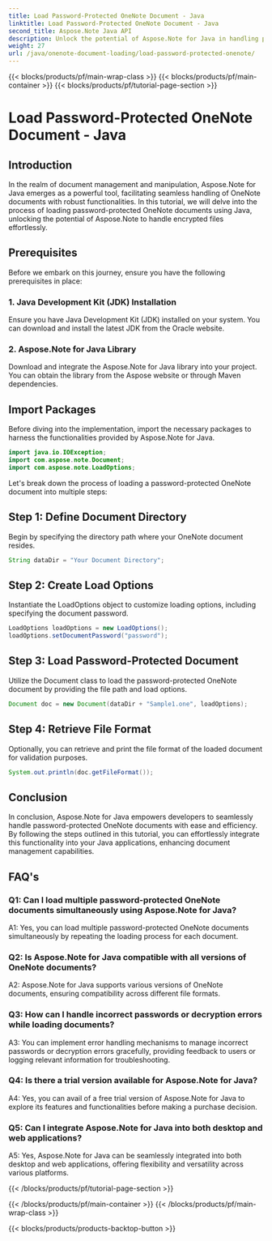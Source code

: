 ```yaml
---
title: Load Password-Protected OneNote Document - Java
linktitle: Load Password-Protected OneNote Document - Java
second_title: Aspose.Note Java API
description: Unlock the potential of Aspose.Note for Java in handling password-protected OneNote documents effortlessly. Elevate your Java document management with Aspose.Note.
weight: 27
url: /java/onenote-document-loading/load-password-protected-onenote/
---
```


{{< blocks/products/pf/main-wrap-class >}}
{{< blocks/products/pf/main-container >}}
{{< blocks/products/pf/tutorial-page-section >}}

# Load Password-Protected OneNote Document - Java

## Introduction

In the realm of document management and manipulation, Aspose.Note for Java emerges as a powerful tool, facilitating seamless handling of OneNote documents with robust functionalities. In this tutorial, we will delve into the process of loading password-protected OneNote documents using Java, unlocking the potential of Aspose.Note to handle encrypted files effortlessly.

## Prerequisites

Before we embark on this journey, ensure you have the following prerequisites in place:

### 1. Java Development Kit (JDK) Installation

Ensure you have Java Development Kit (JDK) installed on your system. You can download and install the latest JDK from the Oracle website.

### 2. Aspose.Note for Java Library

Download and integrate the Aspose.Note for Java library into your project. You can obtain the library from the Aspose website or through Maven dependencies.

## Import Packages

Before diving into the implementation, import the necessary packages to harness the functionalities provided by Aspose.Note for Java.

```java
import java.io.IOException;
import com.aspose.note.Document;
import com.aspose.note.LoadOptions;
```

Let's break down the process of loading a password-protected OneNote document into multiple steps:

## Step 1: Define Document Directory

Begin by specifying the directory path where your OneNote document resides.

```java
String dataDir = "Your Document Directory";
```

## Step 2: Create Load Options

Instantiate the LoadOptions object to customize loading options, including specifying the document password.

```java
LoadOptions loadOptions = new LoadOptions();
loadOptions.setDocumentPassword("password");
```

## Step 3: Load Password-Protected Document

Utilize the Document class to load the password-protected OneNote document by providing the file path and load options.

```java
Document doc = new Document(dataDir + "Sample1.one", loadOptions);
```

## Step 4: Retrieve File Format

Optionally, you can retrieve and print the file format of the loaded document for validation purposes.

```java
System.out.println(doc.getFileFormat());
```

## Conclusion

In conclusion, Aspose.Note for Java empowers developers to seamlessly handle password-protected OneNote documents with ease and efficiency. By following the steps outlined in this tutorial, you can effortlessly integrate this functionality into your Java applications, enhancing document management capabilities.

## FAQ's

### Q1: Can I load multiple password-protected OneNote documents simultaneously using Aspose.Note for Java?

A1: Yes, you can load multiple password-protected OneNote documents simultaneously by repeating the loading process for each document.

### Q2: Is Aspose.Note for Java compatible with all versions of OneNote documents?

A2: Aspose.Note for Java supports various versions of OneNote documents, ensuring compatibility across different file formats.

### Q3: How can I handle incorrect passwords or decryption errors while loading documents?

A3: You can implement error handling mechanisms to manage incorrect passwords or decryption errors gracefully, providing feedback to users or logging relevant information for troubleshooting.

### Q4: Is there a trial version available for Aspose.Note for Java?

A4: Yes, you can avail of a free trial version of Aspose.Note for Java to explore its features and functionalities before making a purchase decision.

### Q5: Can I integrate Aspose.Note for Java into both desktop and web applications?

A5: Yes, Aspose.Note for Java can be seamlessly integrated into both desktop and web applications, offering flexibility and versatility across various platforms.

{{< /blocks/products/pf/tutorial-page-section >}}

{{< /blocks/products/pf/main-container >}}
{{< /blocks/products/pf/main-wrap-class >}}

{{< blocks/products/products-backtop-button >}}
